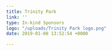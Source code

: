 ```yaml
---
title: Trinity Park
link: ''
type: In-kind Sponsors
logo: "/uploads/Trinity Park logo.png"
date: 2019-01-08 13:52:54 +0000

---
```


